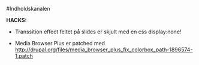 #Indholdskanalen


__HACKS:__

* Transsition effect feltet på slides er skjult med en css display:none!

* Media Browser Plus er patched med http://drupal.org/files/media_browser_plus_fix_colorbox_path-1896574-1.patch